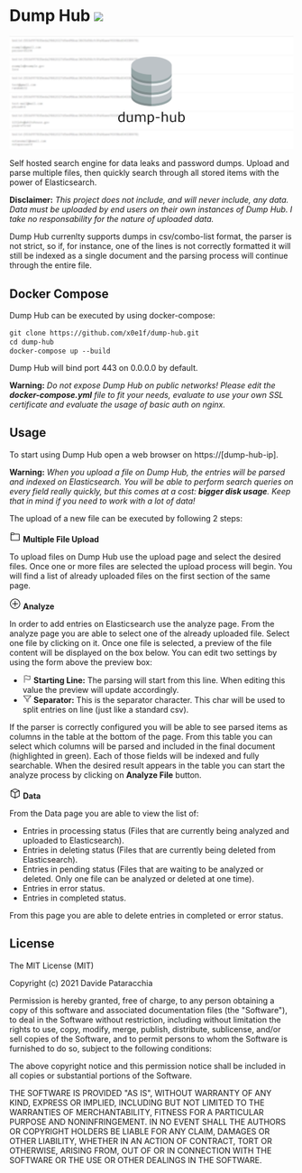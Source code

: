 # Dump Hub <img src="dump-hub-fe/src/favicon.ico" width=22px/>

<img src="assets/header.png"/>

Self hosted search engine for data leaks and password dumps. Upload and parse multiple files, then quickly search through all stored items with the power of Elasticsearch.

**Disclaimer:** _This project does not include, and will never include, any data. Data must be uploaded by end users on their own instances of Dump Hub. I take no responsability for the nature of uploaded data._

Dump Hub currenlty supports dumps in csv/combo-list format, the parser is not strict, so if, for instance, one of the lines is not correctly formatted it will still be indexed as a single document and the parsing process will continue through the entire file.

## Docker Compose

Dump Hub can be executed by using docker-compose:

```
git clone https://github.com/x0e1f/dump-hub.git
cd dump-hub
docker-compose up --build
```

Dump Hub will bind port 443 on 0.0.0.0 by default.

**Warning:** _Do not expose Dump Hub on public networks! Please edit the **docker-compose.yml** file to fit your needs, evaluate to use your own SSL certificate and evaluate the usage of basic auth on nginx._

## Usage

To start using Dump Hub open a web browser on https://[dump-hub-ip].

**Warning:** _When you upload a file on Dump Hub, the entries will be parsed and indexed on Elasticsearch. You will be able to perform search queries on every field really quickly, but this comes at a cost: **bigger disk usage**. Keep that in mind if you need to work with a lot of data!_

The upload of a new file can be executed by following 2 steps:

<img src="assets/folder-line.svg" width=20px> **Multiple File Upload**

To upload files on Dump Hub use the upload page and select the desired files. Once one or more files are selected the upload process will begin. You will find a list of already uploaded files on the first section of the same page.

<img src="assets/plus-circle-line.svg" width=20px> **Analyze**

In order to add entries on Elasticsearch use the analyze page. From the analyze page you are able to select one of the already uploaded file. Select one file by clicking on it. Once one file is selected, a preview of the file content will be displayed on the box below. You can edit two settings by using the form above the preview box:

- <img src="assets/flag-line.svg" width=15px> **Starting Line:** The parsing will start from this line. When editing this value the preview will update accordingly.
- <img src="assets/filter-line.svg" width=15px> **Separator:** This is the separator character. This char will be used to split entries on line (just like a standard csv).

If the parser is correctly configured you will be able to see parsed items as columns in the table at the bottom of the page. From this table you can select which columns will be parsed and included in the final document (highlighted in green). Each of those fields will be indexed and fully searchable. When the desired result appears in the table you can start the analyze process by clicking on **Analyze File** button.

<img src="assets/block-line.svg" width=20px> **Data**

From the Data page you are able to view the list of:

- Entries in processing status (Files that are currently being analyzed and uploaded to Elasticsearch).
- Entries in deleting status (Files that are currently being deleted from Elasticsearch).
- Entries in pending status (Files that are waiting to be analyzed or deleted. Only one file can be analyzed or deleted at one time).
- Entries in error status.
- Entries in completed status.

From this page you are able to delete entries in completed or error status.

## License

The MIT License (MIT)

Copyright (c) 2021 Davide Pataracchia

Permission is hereby granted, free of charge, to any person obtaining a copy of this software and associated documentation files (the "Software"), to deal in the Software without restriction, including without limitation the rights to use, copy, modify, merge, publish, distribute, sublicense, and/or sell copies of the Software, and to permit persons to whom the Software is furnished to do so, subject to the following conditions:

The above copyright notice and this permission notice shall be included in all copies or substantial portions of the Software.

THE SOFTWARE IS PROVIDED "AS IS", WITHOUT WARRANTY OF ANY KIND, EXPRESS OR IMPLIED, INCLUDING BUT NOT LIMITED TO THE WARRANTIES OF MERCHANTABILITY, FITNESS FOR A PARTICULAR PURPOSE AND NONINFRINGEMENT. IN NO EVENT SHALL THE AUTHORS OR COPYRIGHT HOLDERS BE LIABLE FOR ANY CLAIM, DAMAGES OR OTHER LIABILITY, WHETHER IN AN ACTION OF CONTRACT, TORT OR OTHERWISE, ARISING FROM, OUT OF OR IN CONNECTION WITH THE SOFTWARE OR THE USE OR OTHER DEALINGS IN THE SOFTWARE.
